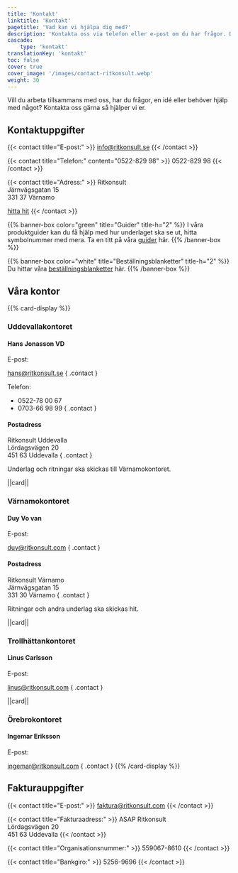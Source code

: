 ```yaml
---
title: 'Kontakt'
linktitle: 'Kontakt'
pagetitle: 'Vad kan vi hjälpa dig med?'
description: 'Kontakta oss via telefon eller e-post om du har frågor. Du hittar även våra fakturauppgifter och adresser här.'
cascade:
    type: 'kontakt'
translationKey: 'kontakt'
toc: false
cover: true
cover_image: '/images/contact-ritkonsult.webp'
weight: 30
---
```


Vill du arbeta tillsammans med oss, har du frågor, en idé eller behöver hjälp med något? Kontakta oss gärna så hjälper vi er.

## Kontaktuppgifter

{{< contact title="E-post:" >}}
info@ritkonsult.se
{{< /contact >}}

{{< contact title="Telefon:" content="0522-829 98" >}}
0522-829 98
{{< /contact >}}

{{< contact title="Adress:" >}}
Ritkonsult\
Järnvägsgatan 15\
331 37 Värnamo

[hitta hit](https://www.hitta.se/kartan!~57.18174,14.03711,14z/tr!i=H5lifYkV/search!q=J%C3%A4rnv%C3%A4gsgatan%2015%20331%2037%20V%C3%A4rnamo!b=57.16964:14.00967,57.19383:14.06456!sg=true!t=combined)
{{< /contact >}}

{{% banner-box color="green" title="Guider" title-h="2" %}}
I våra produktguider kan du få hjälp med hur underlaget ska se ut, hitta symbolnummer med mera. Ta en titt på våra [guider](/guider) här.
{{% /banner-box %}}

{{% banner-box color="white" title="Beställnings&shy;blanketter" title-h="2" %}}
Du hittar våra [beställningsblanketter](/blanketter) här. 
{{% /banner-box %}}

## Våra kontor
{{% card-display %}}
### Uddevallakontoret

#### Hans Jonasson VD
E-post:

hans@ritkonsult.se
{ .contact }

Telefon:

- 0522-78 00 67
- 0703-66 98 99
{ .contact }

#### Postadress

Ritkonsult Uddevalla\
Lördagsvägen 20\
451 63 Uddevalla 
{ .contact }

Underlag och ritningar ska skickas till Värnamokontoret.

||card||

### Värnamokontoret

#### Duy Vo van

E-post:

duy@ritkonsult.com
{ .contact }

#### Postadress

Ritkonsult Värnamo\
Järnvägsgatan 15\
331 30 Värnamo 
{ .contact }

Ritningar och andra underlag ska skickas hit.

||card||

### Trollhättankontoret

#### Linus Carlsson 

E-post:

linus@ritkonsult.com
{ .contact }

||card||

### Örebrokontoret

#### Ingemar Eriksson

E-post:

ingemar@ritkonsult.com
{ .contact }
{{% /card-display %}}

## Fakturauppgifter

{{< contact title="E-post:" >}}
faktura@ritkonsult.com
{{< /contact >}}

{{< contact title="Fakturaadress:" >}}
ASAP Ritkonsult\
Lördagsvägen 20\
451 63 Uddevalla 
{{< /contact >}}

{{< contact title="Organisationsnummer:" >}}
559067-8610
{{< /contact >}}

{{< contact title="Bankgiro:" >}}
5256-9696
{{< /contact >}}

